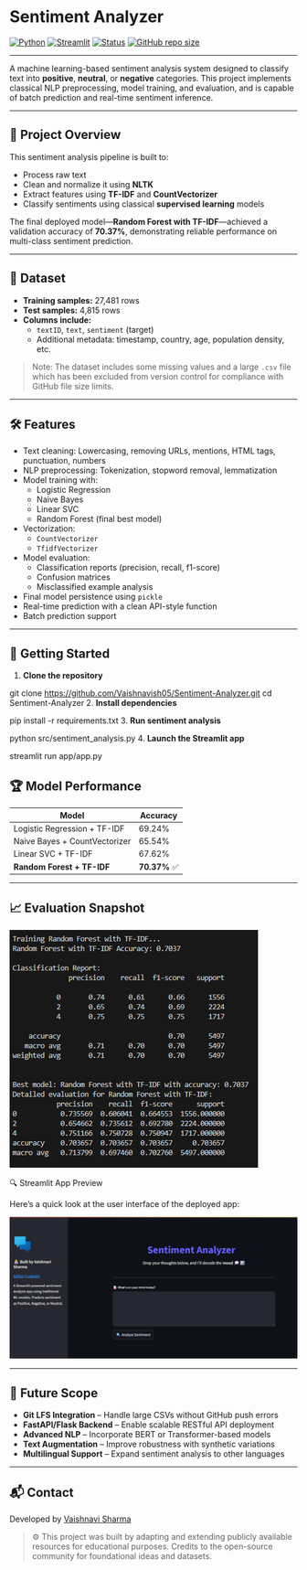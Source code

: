 # Sentiment Analyzer 
[![Python](https://img.shields.io/badge/Python-3.10-blue.svg)](https://www.python.org/)
[![Streamlit](https://img.shields.io/badge/Streamlit-App-orange)](https://streamlit.io/)
[![Status](https://img.shields.io/badge/Status-In%20Progress-yellow)]()
[![GitHub repo size](https://img.shields.io/github/repo-size/Vaishnavish05/Sentiment-Analyzer)](https://github.com/Vaishnavish05/Sentiment-Analyzer)

---
A machine learning-based sentiment analysis system designed to classify text into **positive**, **neutral**, or **negative** categories. This project implements classical NLP preprocessing, model training, and evaluation, and is capable of batch prediction and real-time sentiment inference.

---

## 📌 Project Overview

This sentiment analysis pipeline is built to:

- Process raw text
- Clean and normalize it using **NLTK**
- Extract features using **TF-IDF** and **CountVectorizer**
- Classify sentiments using classical **supervised learning** models

The final deployed model—**Random Forest with TF-IDF**—achieved a validation accuracy of **70.37%**, demonstrating reliable performance on multi-class sentiment prediction.

---
## 🧾 Dataset

- **Training samples:** 27,481 rows
- **Test samples:** 4,815 rows  
- **Columns include:**
  - `textID`, `text`, `sentiment` (target)
  - Additional metadata: timestamp, country, age, population density, etc.

> Note: The dataset includes some missing values and a large `.csv` file which has been excluded from version control for compliance with GitHub file size limits.

---

## 🛠 Features

- Text cleaning: Lowercasing, removing URLs, mentions, HTML tags, punctuation, numbers
- NLP preprocessing: Tokenization, stopword removal, lemmatization
- Model training with:
  - Logistic Regression
  - Naive Bayes
  - Linear SVC
  - Random Forest (final best model)
- Vectorization:
  - `CountVectorizer`
  - `TfidfVectorizer`
- Model evaluation:
  - Classification reports (precision, recall, f1-score)
  - Confusion matrices
  - Misclassified example analysis
- Final model persistence using `pickle`
- Real-time prediction with a clean API-style function
- Batch prediction support

---
## 🚀 Getting Started

1. **Clone the repository**

git clone https://github.com/Vaishnavish05/Sentiment-Analyzer.git
cd Sentiment-Analyzer
2. **Install dependencies**

pip install -r requirements.txt
3. **Run sentiment analysis**

python src/sentiment_analysis.py
4. **Launch the Streamlit app**

streamlit run app/app.py



## 🏆 Model Performance

| Model                          | Accuracy |
|-------------------------------|----------|
| Logistic Regression + TF-IDF  | 69.24%   |
| Naive Bayes + CountVectorizer | 65.54%   |
| Linear SVC + TF-IDF           | 67.62%   |
| **Random Forest + TF-IDF**    | **70.37%** ✅ |

---

## 📈 Evaluation Snapshot
![snapshot](data/snapshot.png)

🔍 Streamlit App Preview

Here’s a quick look at the user interface of the deployed app:

![streamlit snapshot](data/streamlit_snapshot.png)

---

## 🌱 Future Scope

- **Git LFS Integration** – Handle large CSVs without GitHub push errors
- **FastAPI/Flask Backend** – Enable scalable RESTful API deployment
- **Advanced NLP** – Incorporate BERT or Transformer-based models
- **Text Augmentation** – Improve robustness with synthetic variations
- **Multilingual Support** – Expand sentiment analysis to other languages
---


## 📬 Contact
Developed by [Vaishnavi Sharma](mailto:navi.vsh05@gmail.com)

> ⚙️ This project was built by adapting and extending publicly available resources for educational purposes. Credits to the open-source community for foundational ideas and datasets.
